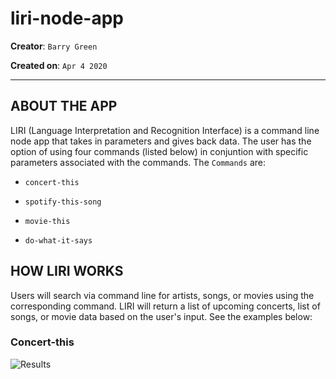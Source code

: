 # liri-node-app
**Creator**: `Barry Green`

**Created on**: `Apr 4 2020`
- - -

## ABOUT THE APP
  LIRI (Language Interpretation and Recognition Interface) is a command line node app that takes in parameters and gives back data. The user has the option of using four commands (listed below) in conjuntion with specific parameters associated with the commands. The  `Commands` are:

   * `concert-this`

   * `spotify-this-song`

   * `movie-this`

   * `do-what-it-says`

   ## HOW LIRI WORKS

   Users will search via command line for artists, songs, or movies using the corresponding command. LIRI will return a list of upcoming concerts, list of songs, or movie data based on the user's input. See the examples below:

   ### Concert-this

   ![Results](./screenshots/concert_this.PNG)
